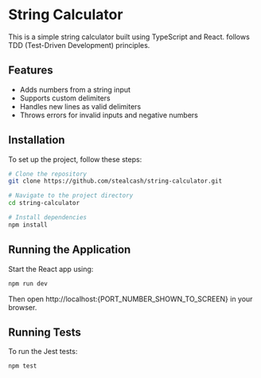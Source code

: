 # String Calculator

This is a simple string calculator built using TypeScript and React. follows TDD (Test-Driven Development) principles.

## Features

- Adds numbers from a string input
- Supports custom delimiters
- Handles new lines as valid delimiters
- Throws errors for invalid inputs and negative numbers

## Installation

To set up the project, follow these steps:

```sh
# Clone the repository
git clone https://github.com/stealcash/string-calculator.git

# Navigate to the project directory
cd string-calculator

# Install dependencies
npm install
```


## Running the Application

Start the React app using:

```sh
npm run dev
```

Then open http://localhost:{PORT_NUMBER_SHOWN_TO_SCREEN} in your browser.

## Running Tests

To run the Jest tests:

```sh
npm test
```
